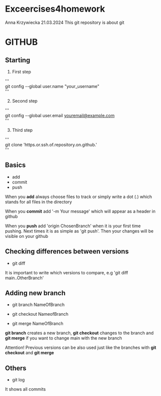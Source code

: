 # Exceercises4homework
Anna Krzywiecka 21.03.2024 This git repository is about git
# GITHUB
## Starting
1. First step

'''  
git config --global user.name "your_username"  
'''

2. Second step

'''  
git config --global user.email youremail@example.com  
'''

3. Third step

'''  
git clone 'https.or.ssh.of.repository.on.github.'  
'''

## Basics 
* add
* commit
* push


When you **add** always choose files to track or simply write a dot (.) which stands for all files in the directory

When you **commit** add '-m Your message' which will appear as a header in github 

When you **push** add 'origin ChosenBranch' when it is your first time pushing. Next times it is as simple as 'git push'. Then your changes will be visible on your github

## Checking differences between versions

* git diff

It is important to write which versions to compare, e.g 'git diff main..OtherBranch'

## Adding new branch

* git branch NameOfBranch

* git checkout NameofBranch

* git merge NameOfBranch

**git branch** creates a new branch, **git checkout**  changes to the branch and **git merge** if you want to change main with the new branch

Attention! Previous versions can be also used just like the branches with **git checkout** and **git merge**

## Others

* git log

It shows all commits
